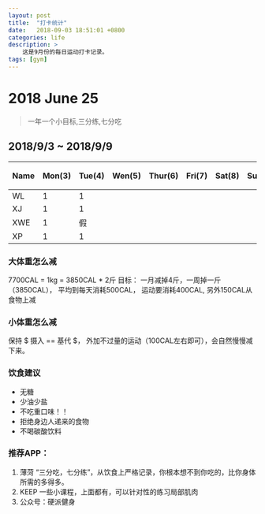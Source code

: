 ```yaml
---
layout: post
title:  "打卡统计"
date:   2018-09-03 18:51:01 +0800
categories: life
description: >
    这是9月份的每日运动打卡记录。 
tags: [gym] 
---
```


# 2018 June 25
> 一年一个小目标,三分练,七分吃
## 2018/9/3  ~  2018/9/9

| Name | Mon(3) | Tue(4)  | Wen(5) | Thur(6)| Fri(7) | Sat(8) | Sun(9) | 红包|
|:----|:----|:----|:----|:----|:-----| ----|:-----|:--- |
| WL  |1|1|||||||
| XJ  |1|1|||||||
| XWE |1|假|||||||
| XP  |1|1|||||||

### 大体重怎么减
7700CAL = 1kg = 3850CAL * 2斤
目标： 一月减掉4斤，一周掉一斤（3850CAL），
平均到每天消耗500CAL， 运动要消耗400CAL,  另外150CAL从食物上减

### 小体重怎么减
保持  $ 摄入 ==  基代 $， 外加不过量的运动（100CAL左右即可），会自然慢慢减下来。

### 饮食建议
 - 无糖
 - 少油少盐
 - 不吃重口味！！
 - 拒绝身边人递来的食物
 - 不喝碳酸饮料

### 推荐APP：
1. 薄菏
   “三分吃，七分练”，从饮食上严格记录，你根本想不到你吃的，比你身体所需的多得多。
2. KEEP
   一些小课程，上面都有，可以针对性的练习局部肌肉
3. 公众号：硬派健身
